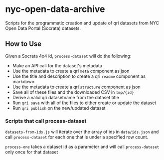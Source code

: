 # nyc-open-data-archive

Scripts for the programmatic creation and update of qri datasets from NYC Open Data Portal (Socrata) datasets.

## How to Use

Given a Socrata 4x4 id, `process-dataset` will do the following:

- Make an API call for the dataset's metadata
- Use the metadata to create a qri `meta` component as json
- Use the title and description to create a qri `readme` component as markdown
- Use the metadata to create a qri `structure` component as json
- Save all of these files and the downloaded CSV in `tmp/{id}`
- Derive a valid qri datasetname from the dataset title
- Run `qri save` with all of the files to either create or update the dataset
- Run `qri publish` on the new/updated dataset

### Scripts that call process-dataset

`datasets-from-ids.js` will iterate over the array of ids in `data/ids.json` and call `process-dataset` for each one that is under a specified row count.

`process-one` takes a dataset id as a parameter and will call `process-dataset` only once for that dataset
